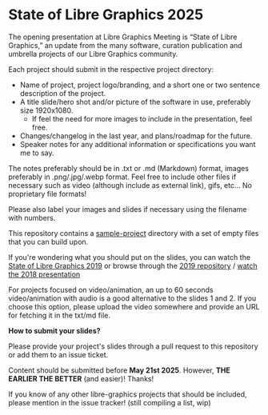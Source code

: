 # State of Libre Graphics 2025

The opening presentation at Libre Graphics Meeting is “State of Libre Graphics,” an update from the many software, curation publication and umbrella projects of our Libre Graphics community.

Each project should submit in the respective project directory:

- Name of project, project logo/branding, and a short one or two sentence description of the project.
- A title slide/hero shot and/or picture of the software in use, preferably size 1920x1080.
    - If feel the need for more images to include in the presentation, feel free.
- Changes/changelog in the last year, and plans/roadmap for the future.
- Speaker notes for any additional information or specifications you want me to say.

The notes preferably should be in .txt or .md (Markdown) format, images preferably in .png/.jpg/.webp format. Feel free to include other files if necessary such as video (although include as external link), gifs, etc... No proprietary file formats!

Please also label your images and slides if necessary using the filename with numbers.

This repository contains a [sample-project](sample-project/) directory with a set of empty files that you can build upon.

If you're wondering what you should put on the slides, you can watch the [State of Libre Graphics 2019](https://www.youtube.com/watch?v=hO2cMcY_Xv8) or browse through the [2019 repository](https://github.com/libregraphicsmeeting/state-of-lg-2019) / [watch the 2018 presentation](https://www.youtube.com/watch?v=HDeUAqWTW5g)

For projects focused on video/animation, an up to 60 seconds video/animation with audio is a good alternative to the slides 1 and 2. If you choose this option, please upload the video somewhere and provide an URL for fetching it in the txt/md file.

**How to submit your slides?**

Please provide your project's slides through a pull request to this repository or add them to an issue ticket.

Content should be submitted before **May 21st 2025**. However, **THE EARLIER THE BETTER** (and easier)! Thanks!

If you know of any other libre-graphics projects that should be included, please mention in the issue tracker! (still compiling a list, wip)